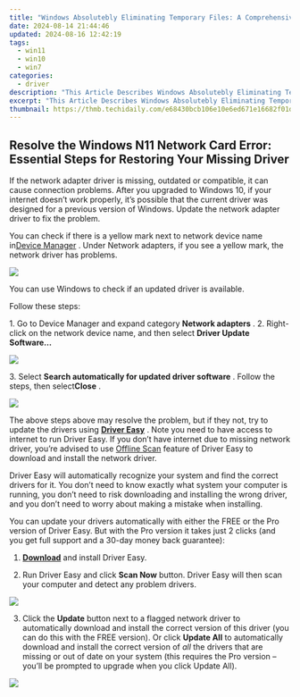```yaml
---
title: "Windows Absolutebly Eliminating Temporary Files: A Comprehensive Tutorial for Win11 Users"
date: 2024-08-14 21:44:46
updated: 2024-08-16 12:42:19
tags:
  - win11
  - win10
  - win7
categories:
  - driver
description: "This Article Describes Windows Absolutebly Eliminating Temporary Files: A Comprehensive Tutorial for Win11 Users"
excerpt: "This Article Describes Windows Absolutebly Eliminating Temporary Files: A Comprehensive Tutorial for Win11 Users"
thumbnail: https://thmb.techidaily.com/e68430bcb106e10e6ed671e16682f01d022f0799c626556c343ddc595fa9cde5.jpg
---
```


## Resolve the Windows N11 Network Card Error: Essential Steps for Restoring Your Missing Driver

If the network adapter driver is missing, outdated or compatible, it can cause connection problems. After you upgraded to Windows 10, if your internet doesn’t work properly, it’s possible that the current driver was designed for a previous version of Windows. Update the network adapter driver to fix the problem.

 You can check if there is a yellow mark next to network device name in[Device Manager](https://tools.techidaily.com/drivereasy/download/) . Under Network adapters, if you see a yellow mark, the network driver has problems.

![](https://images.drivereasy.com/wp-content/uploads/2016/04/img_57148e07e069a.png)

 You can use Windows to check if an updated driver is available.

Follow these steps:

 1\. Go to Device Manager and expand category **Network adapters** .
 2\. Right-click on the network device name, and then select **Driver Update Software…**

![](https://images.drivereasy.com/wp-content/uploads/2016/04/img_5714a3bb3ee89.png)

 3\. Select **Search automatically for updated driver software** . Follow the steps, then select**Close** .

![](https://images.drivereasy.com/wp-content/uploads/2016/04/img_5714a432e52c3.png)

 The above steps above may resolve the problem, but if they not, try to update the drivers using **[Driver Easy](https://tools.techidaily.com/drivereasy/download/)**  . Note you need to have access to internet to run Driver Easy. If you don’t have internet due to missing network driver, you’re advised to use [Offline Scan](https://tools.techidaily.com/drivereasy/download/) feature of Driver Easy to download and install the network driver.

 Driver Easy will automatically recognize your system and find the correct drivers for it. You don’t need to know exactly what system your computer is running, you don’t need to risk downloading and installing the wrong driver, and you don’t need to worry about making a mistake when installing.

 You can update your drivers automatically with either the FREE or the Pro version of Driver Easy. But with the Pro version it takes just 2 clicks (and you get full support and a 30-day money back guarantee):

 1) **[Download](https://tools.techidaily.com/drivereasy/download/)**   and install Driver Easy.

 2) Run Driver Easy and click **Scan Now**   button. Driver Easy will then scan your computer and detect any problem drivers.

![](https://images.drivereasy.com/wp-content/uploads/2017/07/img_59771b808d7ee.png)

 3) Click the **Update** button next to a flagged network driver to automatically download and install the correct version of this driver (you can do this with the FREE version). Or click **Update All**  to automatically download and install the correct version of _all_   the drivers that are missing or out of date on your system (this requires the Pro version – you’ll be prompted to upgrade when you click Update All).

![](https://images.drivereasy.com/wp-content/uploads/2017/07/img_59771b796af24.jpg)

<ins class="adsbygoogle"
     style="display:block"
     data-ad-format="autorelaxed"
     data-ad-client="ca-pub-7571918770474297"
     data-ad-slot="1223367746"></ins>



<ins class="adsbygoogle"
     style="display:block"
     data-ad-client="ca-pub-7571918770474297"
     data-ad-slot="8358498916"
     data-ad-format="auto"
     data-full-width-responsive="true"></ins>
